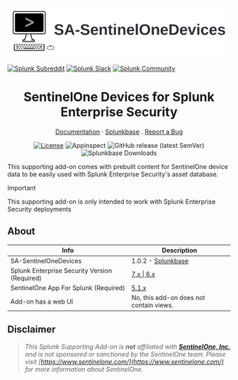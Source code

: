 <picture>
  <source media="(prefers-color-scheme: dark)" srcset="docs/static/hero.webp">
  <source media="(prefers-color-scheme: light)" srcset="docs/static/hero.webp">
  <img alt="SA-SentinelOneDevices" src="docs/static/hero.webp">
</picture>

[![Splunk Subreddit](https://img.shields.io/badge/-r%2FSplunk-white?logo=reddit&labelColor=gray&link=https%3A%2F%2Freddit.com%2Fr%2FSplunk)](https://www.reddit.com/r/Splunk/)
[![Splunk Slack](https://img.shields.io/badge/splunk--usergroups-white?logo=slack&labelColor=gray&link=https%3A%2F%2Fsplk.it%2Fslack)](https://splk.it/slack)
[![Splunk Community](https://img.shields.io/badge/Splunk%20Community-white?style=gray&logo=splunk&logoColor=whitte&labelColor=gray)](https://community.splunk.com/)

<div align="center">
  
  <h1>SentinelOne Devices for Splunk Enterprise Security</h1>
  
  <a href="https://splunk.github.io/SA-SentinelOneDevices/">Documentation</a>
  ·
  <a href="https://splunkbase.splunk.com/app/6612">Splunkbase</a>
  .
  <a href="https://github.com/splunk/SA-SentinelOneDevices/issues/">Report a Bug</a>
  <br>

  [![License](https://img.shields.io/badge/License-Splunk%20General%20Terms-ce0070)](https://www.splunk.com/en_us/legal/splunk-general-terms.html)
  ![Appinspect](https://github.com/splunk/SA-SentinelOneDevices/actions/workflows/appinspect.yml/badge.svg)
  ![GitHub release (latest SemVer)](https://img.shields.io/github/v/release/splunk/SA-SentinelOneDevices)
  ![Splunkbase Downloads](https://img.shields.io/endpoint?color=%23&url=https%3A%2F%2Fsplunkbasebadge.livehybrid.com%2Fv1%2Fdownloads%2F6612)

</div>

This supporting add-on comes with prebuilt content for SentinelOne device data to be easily used with Splunk Enterprise Security's asset database.

> [!IMPORTANT]
> This supporting add-on is only intended to work with Splunk Enterprise Security deployments

## About

Info | Description
------|----------
SA-SentinelOneDevices | 1.0.2 - [Splunkbase](https://splunkbase.splunk.com/app/6612)
Splunk Enterprise Security Version (Required) | [7.x \| 6.x](https://splunkbase.splunk.com/app/263)
SentinelOne App For Splunk (Required) | [5.1.x](https://splunkbase.splunk.com/app/5433)
Add-on has a web UI | No, this add-on does not contain views.

## Disclaimer

> *This Splunk Supporting Add-on is __not__ affiliated with [__SentinelOne, Inc.__](https://www.sentinelone.com/) and is not sponsored or sanctioned by the SentinelOne team. Please visit [https://www.sentinelone.com/](https://www.sentinelone.com/) for more information about SentinelOne.*
